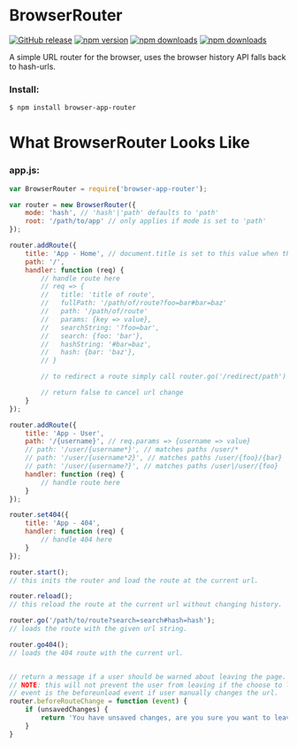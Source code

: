 # BrowserRouter

[![GitHub release](https://img.shields.io/github/release/Mike96angelo/BrowserRouter.svg?maxAge=21600)](https://github.com/Mike96Angelo/BrowserRouter/releases)
[![npm version](https://img.shields.io/npm/v/browser-app-router.svg?maxAge=21600)](https://www.npmjs.com/package/browser-app-router)
[![npm downloads](https://img.shields.io/npm/dm/browser-app-router.svg?maxAge=604800)](https://npm-stat.com/charts.html?package=browser-app-router&from=2017-01-28)
[![npm downloads](https://img.shields.io/npm/dt/browser-app-router.svg?maxAge=604800)](https://npm-stat.com/charts.html?package=browser-app-router&from=2017-01-28)

A simple URL router for the browser, uses the browser history API falls back to hash-urls.

### Install:
```
$ npm install browser-app-router
```
# What BrowserRouter Looks Like

<!-- * [Docs](docs/browser-app-router.md)
* [JSFiddle](https://jsfiddle.net/fypyk2jp/4/) -->

### app.js:

```JavaScript
var BrowserRouter = require('browser-app-router');

var router = new BrowserRouter({
    mode: 'hash', // 'hash'|'path' defaults to 'path'
    root: '/path/to/app' // only applies if mode is set to 'path'
});

router.addRoute({
    title: 'App - Home', // document.title is set to this value when this route is loaded.
    path: '/',
    handler: function (req) {
        // handle route here
        // req => {
        //   title: 'title of route',
        //   fullPath: '/path/of/route?foo=bar#bar=baz'
        //   path: '/path/of/route'
        //   params: {key => value},
        //   searchString: '?foo=bar',
        //   search: {foo: 'bar'},
        //   hashString: '#bar=baz',
        //   hash: {bar: 'baz'},
        // }

        // to redirect a route simply call router.go('/redirect/path')

        // return false to cancel url change
    }
});

router.addRoute({
    title: 'App - User',
    path: '/{username}', // req.params => {username => value}
    // path: '/user/{username*}', // matches paths /user/*
    // path: '/user/{username*2}', // matches paths /user/{foo}/{bar}
    // path: '/user/{username?}', // matches paths /user|/user/{foo}
    handler: function (req) {
        // handle route here
    }
});

router.set404({
    title: 'App - 404',
    handler: function (req) {
        // handle 404 here
    }
});

router.start();
// this inits the router and load the route at the current url.

router.reload();
// this reload the route at the current url without changing history.

router.go('/path/to/route?search=search#hash=hash');
// loads the route with the given url string.

router.go404();
// loads the 404 route with the current url.


// return a message if a user should be warned about leaving the page.
// NOTE: this will not prevent the user from leaving if the choose to leave.
// event is the beforeunload event if user manually changes the url.
router.beforeRouteChange = function (event) {
    if (unsavedChanges) {
        return 'You have unsaved changes, are you sure you want to leave?';
    }
}

```
